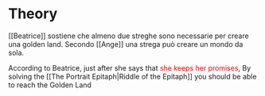 # Theory
[[Beatrice]] sostiene che almeno due streghe sono necessarie per creare una golden land.
Secondo [[Ange]] una strega può creare un mondo da sola.

According to Beatrice, just after she says that <font color="#ff0000">she keeps her promises</font>, By solving the [[The Portrait Epitaph|Riddle of the Epitaph]] you should be able to reach the Golden Land
